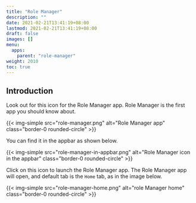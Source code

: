 ```yaml
---
title: "Role Manager"
description: ""
date: 2021-02-21T13:41:19+08:00
lastmod: 2021-02-21T13:41:19+08:00
draft: false
images: []
menu:
  apps:
    parent: "role-manager"
weight: 2010
toc: true
---
```


## Introduction

Look out for this icon for the Role Manager app. Role Manager is the first app you should know about.

{{< img-simple src="role-manager.png" alt="Role Manager app" class="border-0 rounded-circle" >}}

You can find it in the appbar as shown below.

{{< img-simple src="role-manager-in-appbar.png" alt="Role Manager icon in the appbar" class="border-0 rounded-circle" >}}

Click on this icon to launch the Role Manager app. The Role Manager app will open, and default tab is the `Home` tab, as in the image below.

{{< img-simple src="role-manager-home.png" alt="role Manager home" class="border-0 rounded-circle" >}}
